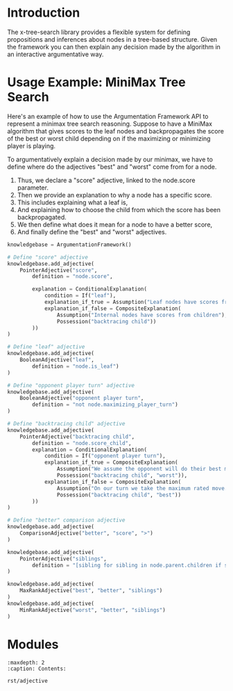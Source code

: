 # Introduction

The x-tree-search library provides a flexible system for defining propositions and inferences about nodes in a tree-based structure. Given the framework you can then explain any decision made by the algorithm in an interactive argumentative way.

# Usage Example: MiniMax Tree Search

Here's an example of how to use the Argumentation Framework API to represent a minimax tree search reasoning.
Suppose to have a MiniMax algorithm that gives scores to the leaf nodes and backpropagates the score of the best or worst child depending on if the maximizing or minimizing player is playing.

To argumentatively explain a decision made by our minimax, we have to define where do the adjectives "best" and "worst" come from for a node.
1. Thus, we declare a "score" adjective, linked to the node.score parameter.
2. Then we provide an explanation to why a node has a specific score.
3. This includes explaining what a leaf is,
4. And explaining how to choose the child from which the score has been backpropagated.
5. We then define what does it mean for a node to have a better score,
6. And finally define the "best" and "worst" adjectives.

```python
knowledgebase = ArgumentationFramework()

# Define "score" adjective
knowledgebase.add_adjective( 
    PointerAdjective("score",
        definition = "node.score",

        explanation = ConditionalExplanation(
            condition = If("leaf"),
            explanation_if_true = Assumption("Leaf nodes have scores from the evaluation function"),
            explanation_if_false = CompositeExplanation(
                Assumption("Internal nodes have scores from children"),
                Possession("backtracing child"))
        ))
)

# Define "leaf" adjective
knowledgebase.add_adjective( 
    BooleanAdjective("leaf",
        definition = "node.is_leaf")
)

# Define "opponent player turn" adjective
knowledgebase.add_adjective(
    BooleanAdjective("opponent player turn",
        definition = "not node.maximizing_player_turn")
)

# Define "backtracing child" adjective
knowledgebase.add_adjective( 
    PointerAdjective("backtracing child",
        definition = "node.score_child",
        explanation = ConditionalExplanation(
            condition = If("opponent player turn"),
            explanation_if_true = CompositeExplanation(
                Assumption("We assume the opponent will do their best move."),
                Possession("backtracing child", "worst")),
            explanation_if_false = CompositeExplanation(
                Assumption("On our turn we take the maximum rated move."),
                Possession("backtracing child", "best"))
        ))
)

# Define "better" comparison adjective
knowledgebase.add_adjective(
    ComparisonAdjective("better", "score", ">")
)

knowledgebase.add_adjective( 
    PointerAdjective("siblings",
        definition = "[sibling for sibling in node.parent.children if sibling is not node]")
)

knowledgebase.add_adjective(
    MaxRankAdjective("best", "better", "siblings")
)
knowledgebase.add_adjective(
    MinRankAdjective("worst", "better", "siblings")
)
```

# Modules
```{toctree}
:maxdepth: 2
:caption: Contents:

rst/adjective
```